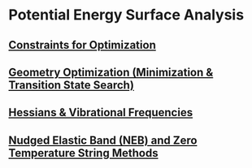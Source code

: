 # Potential Energy Surface Analysis

## [Constraints for Optimization](Constraints.md)

## [Geometry Optimization (Minimization & Transition State Search)](Geometry-Optimization.md)

## [Hessians & Vibrational Frequencies](Hessians-and-Vibrational-Frequencies.md)

## [Nudged Elastic Band (NEB) and Zero Temperature String Methods](Nudged-Elastic-Band-and-Zero-Temperature-String-Methods.md)
